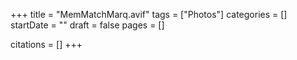 +++
title = "MemMatchMarq.avif"
tags = ["Photos"]
categories = []
startDate = ""
draft = false
pages = []

citations = []
+++
